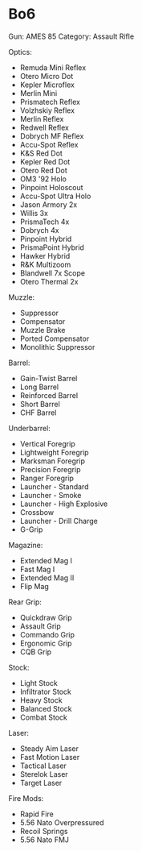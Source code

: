 # Bo6

Gun: AMES 85
Category: Assault Rifle

Optics:

- Remuda Mini Reflex
- Otero Micro Dot
- Kepler Microflex
- Merlin Mini
- Prismatech Reflex
- Volzhskiy Reflex
- Merlin Reflex
- Redwell Reflex
- Dobrych MF Reflex
- Accu-Spot Reflex
- K&S Red Dot
- Kepler Red Dot
- Otero Red Dot
- OM3 '92 Holo
- Pinpoint Holoscout
- Accu-Spot Ultra Holo
- Jason Armory 2x
- Willis 3x
- PrismaTech 4x
- Dobrych 4x
- Pinpoint Hybrid
- PrismaPoint Hybrid
- Hawker Hybrid
- R&K Multizoom
- Blandwell 7x Scope
- Otero Thermal 2x

Muzzle:

- Suppressor
- Compensator
- Muzzle Brake
- Ported Compensator
- Monolithic Suppressor

Barrel:

- Gain-Twist Barrel
- Long Barrel
- Reinforced Barrel
- Short Barrel
- CHF Barrel

Underbarrel:

- Vertical Foregrip
- Lightweight Foregrip
- Marksman Foregrip
- Precision Foregrip
- Ranger Foregrip
- Launcher - Standard
- Launcher - Smoke
- Launcher - High Explosive
- Crossbow
- Launcher - Drill Charge
- G-Grip

Magazine:

- Extended Mag I
- Fast Mag I
- Extended Mag II
- Flip Mag

Rear Grip:

- Quickdraw Grip
- Assault Grip
- Commando Grip
- Ergonomic Grip
- CQB Grip

Stock:

- Light Stock
- Infiltrator Stock
- Heavy Stock
- Balanced Stock
- Combat Stock

Laser:

- Steady Aim Laser
- Fast Motion Laser
- Tactical Laser
- Sterelok Laser
- Target Laser

Fire Mods:

- Rapid Fire
- 5.56 Nato Overpressured
- Recoil Springs
- 5.56 Nato FMJ
